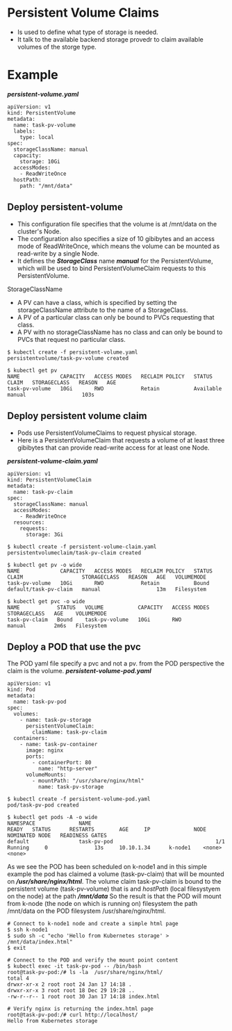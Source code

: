 # Persistent Volume Claims
* Is used to define what type of storage is needed. 
* It talk to the available backend storage provedr to claim available volumes of the storge type.

# Example 
***persistent-volume.yaml***
```
apiVersion: v1
kind: PersistentVolume
metadata:
  name: task-pv-volume
  labels:
    type: local
spec:
  storageClassName: manual
  capacity:
    storage: 10Gi
  accessModes:
    - ReadWriteOnce
  hostPath:
    path: "/mnt/data"
```

## Deploy persistent-volume

* This configuration file specifies that the volume is at /mnt/data on the cluster's Node. 
* The configuration also specifies a size of 10 gibibytes and an access mode of ReadWriteOnce, which means the volume can be mounted as read-write by a single Node. 
* It defines the ***StorageClass*** name ***manual*** for the PersistentVolume, which will be used to bind PersistentVolumeClaim requests to this PersistentVolume.

StorageClassName
* A PV can have a class, which is specified by setting the storageClassName attribute to the name of a StorageClass. 
* A PV of a particular class can only be bound to PVCs requesting that class. 
* A PV with no storageClassName has no class and can only be bound to PVCs that request no particular class.

```
$ kubectl create -f persistent-volume.yaml
persistentvolume/task-pv-volume created

$ kubectl get pv
NAME             CAPACITY   ACCESS MODES   RECLAIM POLICY   STATUS      CLAIM   STORAGECLASS   REASON   AGE
task-pv-volume   10Gi       RWO            Retain           Available           manual                  103s

```

## Deploy persistent volume claim

* Pods use PersistentVolumeClaims to request physical storage.
* Here is a PersistentVolumeClaim that requests a volume of at least three gibibytes that can provide read-write access for at least one Node.

***persistent-volume-claim.yaml***
```
apiVersion: v1
kind: PersistentVolumeClaim
metadata:
  name: task-pv-claim
spec:
  storageClassName: manual
  accessModes:
    - ReadWriteOnce
  resources:
    requests:
      storage: 3Gi
```

```
$ kubectl create -f persistent-volume-claim.yaml
persistentvolumeclaim/task-pv-claim created

$ kubectl get pv -o wide
NAME             CAPACITY   ACCESS MODES   RECLAIM POLICY   STATUS   CLAIM                   STORAGECLASS   REASON   AGE   VOLUMEMODE
task-pv-volume   10Gi       RWO            Retain           Bound    default/task-pv-claim   manual                  13m   Filesystem

$ kubectl get pvc -o wide
NAME            STATUS   VOLUME           CAPACITY   ACCESS MODES   STORAGECLASS   AGE    VOLUMEMODE
task-pv-claim   Bound    task-pv-volume   10Gi       RWO            manual         2m6s   Filesystem

```

## Deploy a POD that use the pvc
The POD yaml file specify a pvc and not a pv. from the POD perspective the claim is the volume.
***persistent-volume-pod.yaml***
```
apiVersion: v1
kind: Pod
metadata:
  name: task-pv-pod
spec:
  volumes:
    - name: task-pv-storage
      persistentVolumeClaim:
        claimName: task-pv-claim
  containers:
    - name: task-pv-container
      image: nginx
      ports:
        - containerPort: 80
          name: "http-server"
      volumeMounts:
        - mountPath: "/usr/share/nginx/html"
          name: task-pv-storage
```

```
$ kubectl create -f persistent-volume-pod.yaml
pod/task-pv-pod created

$ kubectl get pods -A -o wide
NAMESPACE              NAME                                        READY   STATUS      RESTARTS        AGE     IP              NODE       NOMINATED NODE   READINESS GATES
default                task-pv-pod                                 1/1     Running     0               13s     10.10.1.34      k-node1    <none>           <none>

```

As we see the POD has been scheduled on k-node1 and in this simple example the pod has claimed a volume (task-pv-claim) that will be mounted on ***/usr/share/nginx/html***.
The volume claim task-pv-claim is bound to the persistent volume (task-pv-volume) that is and *hostPath* (local filesystyem on the node) at the path ***/mnt/data***
So the result is that the POD will mount from k-node (the node on which is running on) filesystem the path /mnt/data on the POD filesystem /usr/share/nginx/html.
```
# Connect to k-node1 node and create a simple html page
$ ssh k-node1
$ sudo sh -c "echo 'Hello from Kubernetes storage' > /mnt/data/index.html"
$ exit

# Connect to the POD and verify the mount point content
$ kubectl exec -it task-pv-pod -- /bin/bash
root@task-pv-pod:/# ls -la  /usr/share/nginx/html/
total 4
drwxr-xr-x 2 root root 24 Jan 17 14:18 .
drwxr-xr-x 3 root root 18 Dec 29 19:28 ..
-rw-r--r-- 1 root root 30 Jan 17 14:18 index.html

# Verify nginx is returning the index.html page
root@task-pv-pod:/# curl http://localhost/
Hello from Kubernetes storage

```


